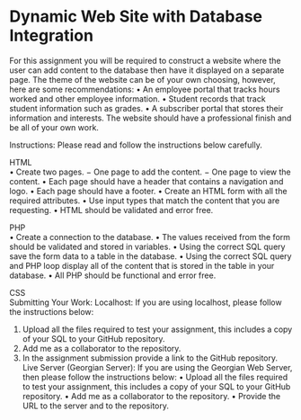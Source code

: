 # Dynamic Web Site with Database Integration

For this assignment you will be required to construct a website where the user can add content to the database then have it displayed on a separate page. The theme of the website can be of your own choosing, however, here are some recommendations:
• An employee portal that tracks hours worked and other employee information.
• Student records that track student information such as grades.
• A subscriber portal that stores their information and interests.
The website should have a professional finish and be all of your own work.


Instructions:
Please read and follow the instructions below carefully. 

HTML  
• Create two pages.
− One page to add the content.
− One page to view the content.
• Each page should have a header that contains a navigation and logo.
• Each page should have a footer.
• Create an HTML form with all the required attributes.
• Use input types that match the content that you are requesting.
• HTML should be validated and error free. 

PHP  
• Create a connection to the database.
• The values received from the form should be validated and stored in variables.
• Using the correct SQL query save the form data to a table in the database.
• Using the correct SQL query and PHP loop display all of the content that is stored in the
table in your database.
• All PHP should be functional and error free.

CSS  
Submitting Your Work:
Localhost: If you are using localhost, please follow the instructions below:
1. Upload all the files required to test your assignment, this includes a copy of your SQL to your GitHub repository.
2. Add me as a collaborator to the repository.
3. In the assignment submission provide a link to the GitHub repository.
Live Server (Georgian Server): If you are using the Georgian Web Server, then please follow the instructions below:
• Upload all the files required to test your assignment, this includes a copy of your SQL to your GitHub repository.
• Add me as a collaborator to the repository.
• Provide the URL to the server and to the repository.

          
